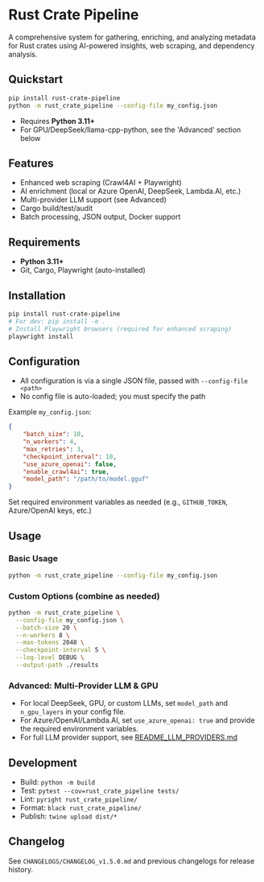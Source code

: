 # Rust Crate Pipeline

A comprehensive system for gathering, enriching, and analyzing metadata for Rust crates using AI-powered insights, web scraping, and dependency analysis.

## Quickstart

```bash
pip install rust-crate-pipeline
python -m rust_crate_pipeline --config-file my_config.json
```

- Requires **Python 3.11+**
- For GPU/DeepSeek/llama-cpp-python, see the 'Advanced' section below

## Features

- Enhanced web scraping (Crawl4AI + Playwright)
- AI enrichment (local or Azure OpenAI, DeepSeek, Lambda.AI, etc.)
- Multi-provider LLM support (see Advanced)
- Cargo build/test/audit
- Batch processing, JSON output, Docker support

## Requirements

- **Python 3.11+**
- Git, Cargo, Playwright (auto-installed)

## Installation

```bash
pip install rust-crate-pipeline
# For dev: pip install -e .
# Install Playwright browsers (required for enhanced scraping)
playwright install
```

## Configuration

- All configuration is via a single JSON file, passed with `--config-file <path>`
- No config file is auto-loaded; you must specify the path

Example `my_config.json`:
```json
{
    "batch_size": 10,
    "n_workers": 4,
    "max_retries": 3,
    "checkpoint_interval": 10,
    "use_azure_openai": false,
    "enable_crawl4ai": true,
    "model_path": "/path/to/model.gguf"
}
```

Set required environment variables as needed (e.g., `GITHUB_TOKEN`, Azure/OpenAI keys, etc.)

## Usage

### Basic Usage

```bash
python -m rust_crate_pipeline --config-file my_config.json
```

### Custom Options (combine as needed)

```bash
python -m rust_crate_pipeline \
  --config-file my_config.json \
  --batch-size 20 \
  --n-workers 8 \
  --max-tokens 2048 \
  --checkpoint-interval 5 \
  --log-level DEBUG \
  --output-path ./results
```

### Advanced: Multi-Provider LLM & GPU

- For local DeepSeek, GPU, or custom LLMs, set `model_path` and `n_gpu_layers` in your config file.
- For Azure/OpenAI/Lambda.AI, set `use_azure_openai: true` and provide the required environment variables.
- For full LLM provider support, see [README_LLM_PROVIDERS.md](README_LLM_PROVIDERS.md)

## Development

- Build: `python -m build`
- Test: `pytest --cov=rust_crate_pipeline tests/`
- Lint: `pyright rust_crate_pipeline/`
- Format: `black rust_crate_pipeline/`
- Publish: `twine upload dist/*`

## Changelog

See `CHANGELOGS/CHANGELOG_v1.5.0.md` and previous changelogs for release history.
